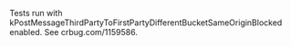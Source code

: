 Tests run with kPostMessageThirdPartyToFirstPartyDifferentBucketSameOriginBlocked enabled. See crbug.com/1159586.
